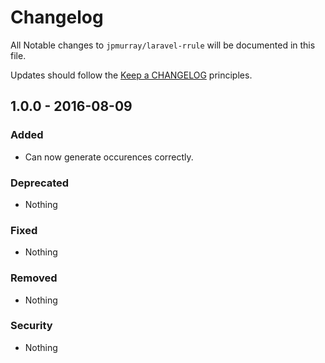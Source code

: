 # Changelog

All Notable changes to `jpmurray/laravel-rrule` will be documented in this file.

Updates should follow the [Keep a CHANGELOG](http://keepachangelog.com/) principles.

## 1.0.0 - 2016-08-09

### Added
- Can now generate occurences correctly.

### Deprecated
- Nothing

### Fixed
- Nothing

### Removed
- Nothing

### Security
- Nothing
